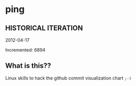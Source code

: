 # ping

## HISTORICAL ITERATION
2012-04-17

Incremented: 6894

## What is this?? 
Linux skills to hack the github commit visualization chart `;-)`
